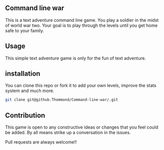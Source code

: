 ## Command line war

This is a text adventure command line game. You play
a soldier in the midst of world war two. Your goal is
to play through the levels until you get home safe to your
family.

## Usage

This simple text adventure game is only for the
fun of text adventure.

## installation

You can clone this repo or fork it to add your own levels,
improve the stats system and much more.

```bash
git clone git@github.Thommond/Command-line-war/.git
```

## Contribution

This game is open to any constructive ideas or changes
that you feel could be added. By all means strike up a
conversation in the issues.

Pull requests are always welcome!!
